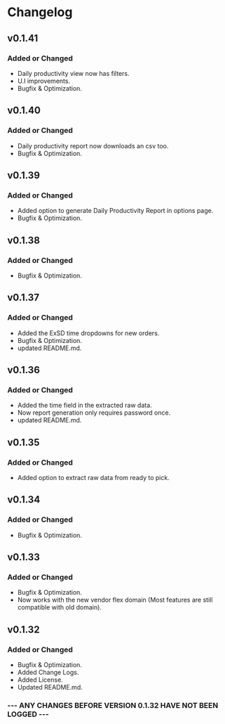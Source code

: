 # Changelog

## v0.1.41

### Added or Changed
- Daily productivity view now has filters.
- U.I improvements. 
- Bugfix & Optimization.

## v0.1.40

### Added or Changed
- Daily productivity report now downloads an csv too.
- Bugfix & Optimization.

## v0.1.39

### Added or Changed
- Added option to generate Daily Productivity Report in options page.
- Bugfix & Optimization.

## v0.1.38

### Added or Changed
- Bugfix & Optimization.

## v0.1.37

### Added or Changed
- Added the ExSD time dropdowns for new orders.
- Bugfix & Optimization.
- updated README.md.

## v0.1.36

### Added or Changed
- Added the time field in the extracted raw data.
- Now report generation only requires password once.
- updated README.md.

## v0.1.35

### Added or Changed
- Added option to extract raw data from ready to pick.

## v0.1.34

### Added or Changed
- Bugfix & Optimization.

## v0.1.33

### Added or Changed
- Bugfix & Optimization.
- Now works with the new vendor flex domain (Most features are still compatible with old domain).

## v0.1.32

### Added or Changed
- Bugfix & Optimization.
- Added Change Logs.
- Added License.
- Updated README.md.


### --- ANY CHANGES BEFORE VERSION 0.1.32 HAVE NOT BEEN LOGGED ---
